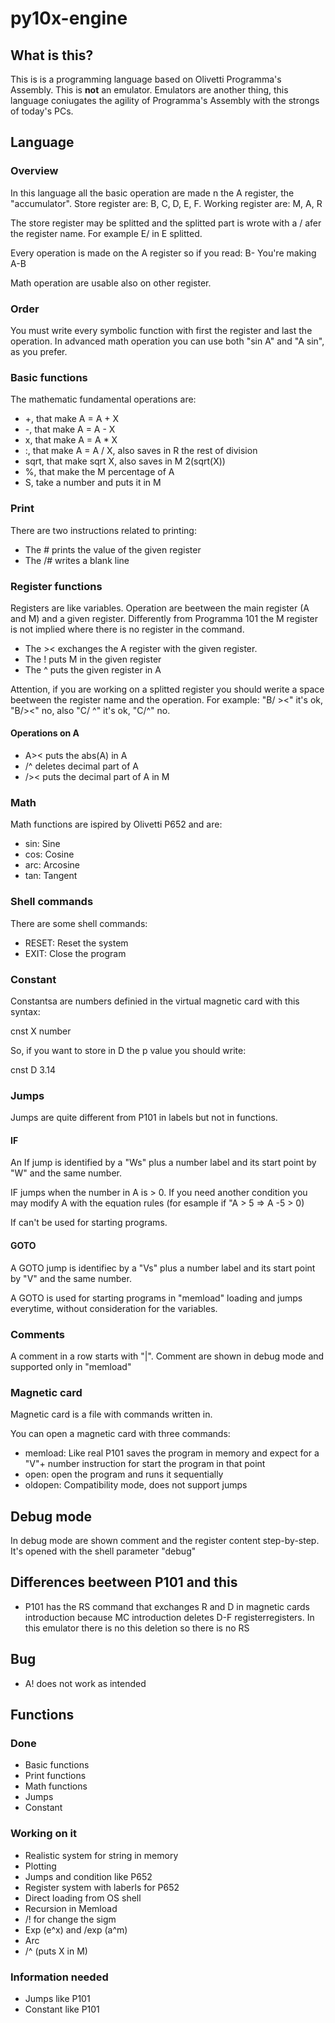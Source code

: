 # py10x-engine

## What is this?
This is is a programming language based on Olivetti Programma's Assembly.
This is **not** an emulator. Emulators are another thing, this language coniugates the agility of Programma's Assembly with the strongs of today's PCs.

## Language
### Overview
In this language all the basic operation are made n the A register, the "accumulator". 
Store register are: B, C, D, E, F.
Working register are: M, A, R

The store register may be splitted and the splitted part is wrote with a / afer the register name. For example E/ in E splitted.

Every operation is made on the A register so if you read:
B-
You're making
A-B

Math operation are usable also on other register.

### Order
You must write every symbolic function with first the register and last the operation. In advanced math operation you can use both "sin A" and "A sin", as you prefer.

### Basic functions
The mathematic fundamental operations are:
* +, that make A = A + X
* -, that make A = A - X
* x, that make A = A * X
* :, that make A = A / X, also saves in R the rest of division
* sqrt, that make sqrt X, also saves in M 2(sqrt(X))
* %, that make the M percentage of A
* S, take a number and puts it in M

### Print
There are two instructions related to printing:
* The # prints the value of the given register
* The /# writes a blank line
### Register functions
Registers are like variables. Operation are beetween the main register (A and M) and a given register. Differently from Programma 101 the M register is not implied where there is no register in the command.
* The >< exchanges the A register with the given register. 
* The ! puts M in the given register
* The ^ puts the given register in A

Attention, if you are working on a splitted register you should werite a space beetween the register name and the operation. For example: "B/ ><" it's ok, "B/><" no, also "C/ ^" it's ok, "C/^" no.

#### Operations on A
* A>< puts the abs(A) in A
* /^ deletes decimal part of A
* />< puts the decimal part of A in M

### Math
Math functions are ispired by Olivetti P652 and are:
* sin: Sine
* cos: Cosine
* arc: Arcosine
* tan: Tangent

### Shell commands
There are some shell commands:
* RESET: Reset the system
* EXIT: Close the program
### Constant
Constantsa are numbers definied in the virtual magnetic card with this syntax:

cnst X number

So, if you want to store in D the p value you should write:

cnst D 3.14

### Jumps
Jumps are quite different from P101 in labels but not in functions.

#### IF
An If jump is identified by a "Ws" plus a number label and its start point by "W" and the same number.

IF jumps when the number in A is > 0. If you need another condition you may modify A with the equation rules (for esample if "A > 5 => A -5 > 0)

If can't be used for starting programs.
#### GOTO
A GOTO jump is identifiec by a "Vs" plus a number label and its start point by "V" and the same number.

A GOTO is used for starting programs in "memload" loading and jumps everytime, without consideration for the variables.

### Comments
A comment in a row starts with "|". Comment are shown in debug mode and supported only in "memload"

### Magnetic card
Magnetic card is a file with commands written in.

You can open a magnetic card with three commands:

* memload: Like real P101 saves the program in memory and expect for a "V"+ number instruction for start the program in that point
* open: open the program and runs it sequentially
* oldopen: Compatibility mode, does not support jumps

## Debug mode
In debug mode are shown comment and the register content step-by-step. It's opened with the shell parameter "debug"

## Differences beetween P101 and this
* P101 has the RS command that exchanges R and D in magnetic cards introduction because MC introduction deletes D-F registerregisters. In this emulator there is no this deletion so there is no RS

## Bug
* A! does not work as intended
## Functions
### Done
* Basic functions
* Print functions
* Math functions
* Jumps
* Constant
### Working on it
* Realistic system for string in memory
* Plotting
* Jumps and condition like P652
* Register system with laberls for P652
* Direct loading from OS shell
* Recursion in Memload
* /! for change the sigm
* Exp (e^x) and /exp (a^m)
* Arc 
* /^ (puts X in M)

### Information needed
* Jumps like P101
* Constant like P101
